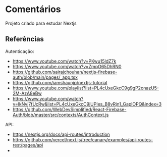 # Comentários

Projeto criado para estudar Nextjs

## Referências

Autenticação:

- https://www.youtube.com/watch?v=PKwu15ldZ7k
- https://www.youtube.com/watch?v=ZmpO65DhRN0
- https://github.com/sairajchouhan/nextjs-firebase-auth/blob/main/pages/_app.tsx
- https://github.com/iamshaunjp/nextjs-tutorial
- https://www.youtube.com/playlist?list=PL4cUxeGkcC9g9gP2onazU5-2M-AzA8eBw
- https://www.youtube.com/watch?v=lkNvj7fUcRw&list=PL4cUxeGkcC9jUPIes_B8vRjn1_GaplOPQ&index=3
- https://github.com/WebDevSimplified/React-Firebase-Auth/blob/master/src/contexts/AuthContext.js

API:

- https://nextjs.org/docs/api-routes/introduction
- https://github.com/vercel/next.js/tree/canary/examples/api-routes-rest/pages/api
-
